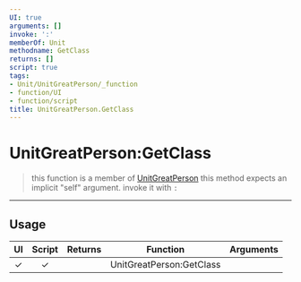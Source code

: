 ```yaml
---
UI: true
arguments: []
invoke: ':'
memberOf: Unit
methodname: GetClass
returns: []
script: true
tags:
- Unit/UnitGreatPerson/_function
- function/UI
- function/script
title: UnitGreatPerson.GetClass
---
```

# UnitGreatPerson:GetClass
> this function is a member of [UnitGreatPerson](civ-6/lua/UnitGreatPerson.md)
> this method expects an implicit "self" argument. invoke it with `:`
-----
## Usage
|  UI | Script | Returns | Function | Arguments |
|:---:|:------:|-------:|:--------:|:---------|
|✓|✓||UnitGreatPerson:GetClass||
